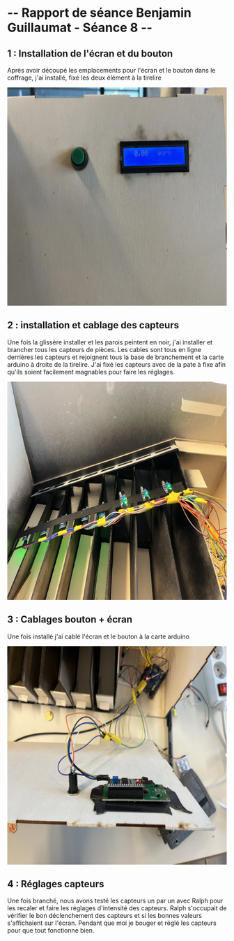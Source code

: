 # -- Rapport de séance Benjamin Guillaumat - Séance 8 -- #

## 1 : Installation de l'écran et du bouton ##

<p> Après avoir découpé les emplacements pour l'écran et le bouton dans le coffrage, j'ai installé, fixé les deux élément à la tirelire </p>
  
<img src="../../Images/installation_ecran_bouton.png" alt="installation ecran bouton" height="500"/>

## 2 : installation et cablage des capteurs ##
  
<p> Une fois la glissère installer et les parois peintent en noir, j'ai installer et brancher tous les capteurs de pièces. Les cables sont tous en ligne derrières les capteurs et rejoignent tous la base de branchement et la carte arduino à droite de la tirelire. J'ai fixé les capteurs avec de la pate à fixe afin qu'ils soient facilement magnables pour faire les réglages.</p>
  
<img src="../../Images/branchement_capteurs.png" alt="branchement capteurs" height="500"/>

## 3 : Cablages bouton + écran ##

<p> Une fois installé j'ai cablé l'écran et le bouton à la carte arduino </p>

<img src="../../Images/branchement_ecran_bouton.png" alt="Cablage ecran bouton" height="500"/>

## 4 : Réglages capteurs ##

<p> Une fois branché, nous avons testé les capteurs un par un avec Ralph pour les recaler et faire les réglages d'intensité des capteurs. Ralph s'occupait de vérifier le bon déclenchement des capteurs et si les bonnes valeurs s'affichaient sur l'écran. Pendant que moi je bouger et réglé les capteurs pour que tout fonctionne bien. </p>


